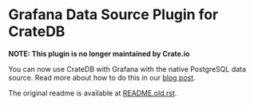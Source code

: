 # Grafana Data Source Plugin for CrateDB

**NOTE: This plugin is no longer maintained by Crate.io**

You can now use CrateDB with Grafana with the native
PostgreSQL data source. Read more about how to do this in our [blog
post](https://crate.io/a/pair-cratedb-with-grafana-an-open-platform-for-time-series-data-visualization/).

The original readme is available at [README.old.rst](README.old.rst).
